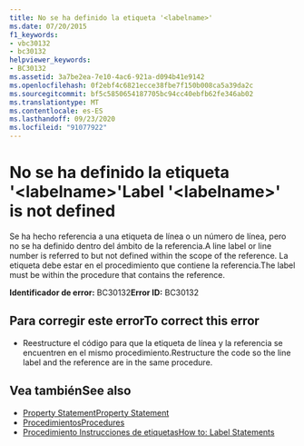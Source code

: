 ```yaml
---
title: No se ha definido la etiqueta '<labelname>'
ms.date: 07/20/2015
f1_keywords:
- vbc30132
- bc30132
helpviewer_keywords:
- BC30132
ms.assetid: 3a7be2ea-7e10-4ac6-921a-d094b41e9142
ms.openlocfilehash: 0f2ebf4c6821ecce38fbe7f150b008ca5a39da2c
ms.sourcegitcommit: bf5c5850654187705bc94cc40ebfb62fe346ab02
ms.translationtype: MT
ms.contentlocale: es-ES
ms.lasthandoff: 09/23/2020
ms.locfileid: "91077922"
---
```

# <a name="label-labelname-is-not-defined"></a><span data-ttu-id="065b0-102">No se ha definido la etiqueta '\<labelname>'</span><span class="sxs-lookup"><span data-stu-id="065b0-102">Label '\<labelname>' is not defined</span></span>

<span data-ttu-id="065b0-103">Se ha hecho referencia a una etiqueta de línea o un número de línea, pero no se ha definido dentro del ámbito de la referencia.</span><span class="sxs-lookup"><span data-stu-id="065b0-103">A line label or line number is referred to but not defined within the scope of the reference.</span></span> <span data-ttu-id="065b0-104">La etiqueta debe estar en el procedimiento que contiene la referencia.</span><span class="sxs-lookup"><span data-stu-id="065b0-104">The label must be within the procedure that contains the reference.</span></span>  
  
 <span data-ttu-id="065b0-105">**Identificador de error:** BC30132</span><span class="sxs-lookup"><span data-stu-id="065b0-105">**Error ID:** BC30132</span></span>  
  
## <a name="to-correct-this-error"></a><span data-ttu-id="065b0-106">Para corregir este error</span><span class="sxs-lookup"><span data-stu-id="065b0-106">To correct this error</span></span>  
  
- <span data-ttu-id="065b0-107">Reestructure el código para que la etiqueta de línea y la referencia se encuentren en el mismo procedimiento.</span><span class="sxs-lookup"><span data-stu-id="065b0-107">Restructure the code so the line label and the reference are in the same procedure.</span></span>  
  
## <a name="see-also"></a><span data-ttu-id="065b0-108">Vea también</span><span class="sxs-lookup"><span data-stu-id="065b0-108">See also</span></span>

- [<span data-ttu-id="065b0-109">Property Statement</span><span class="sxs-lookup"><span data-stu-id="065b0-109">Property Statement</span></span>](../language-reference/statements/property-statement.md)
- [<span data-ttu-id="065b0-110">Procedimientos</span><span class="sxs-lookup"><span data-stu-id="065b0-110">Procedures</span></span>](../programming-guide/language-features/procedures/index.md)
- [<span data-ttu-id="065b0-111">Procedimiento Instrucciones de etiquetas</span><span class="sxs-lookup"><span data-stu-id="065b0-111">How to: Label Statements</span></span>](../programming-guide/program-structure/how-to-label-statements.md)
